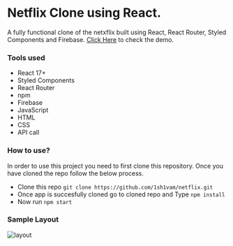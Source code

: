 # Netflix Clone using React.

A fully functional clone of the netxflix built using React, React Router, Styled Components and Firebase.
[Click Here](https://ott-mov.web.app/) to check the demo.

### Tools used

* React 17+
* Styled Components
* React Router
* npm
* Firebase
* JavaScript
* HTML
* CSS
* API call


### How to use?
In order to use this project you need to first clone this repository. Once you have cloned the repo follow the below process.
* Clone this repo ```git clone https://github.com/1sh1vam/netflix.git```
* Once app is succesfully cloned go to cloned repo and Type ```npm install```
* Now run ```npm start```

### Sample Layout

![layout](https://github.com/1sh1vam/netflix/blob/main/images/Screenshot_2021-03-14%20Netflix%20India%20%E2%80%93%20Watch%20TV%20Shows%20Online%2C%20Watch%20Movies%20Online.png)
